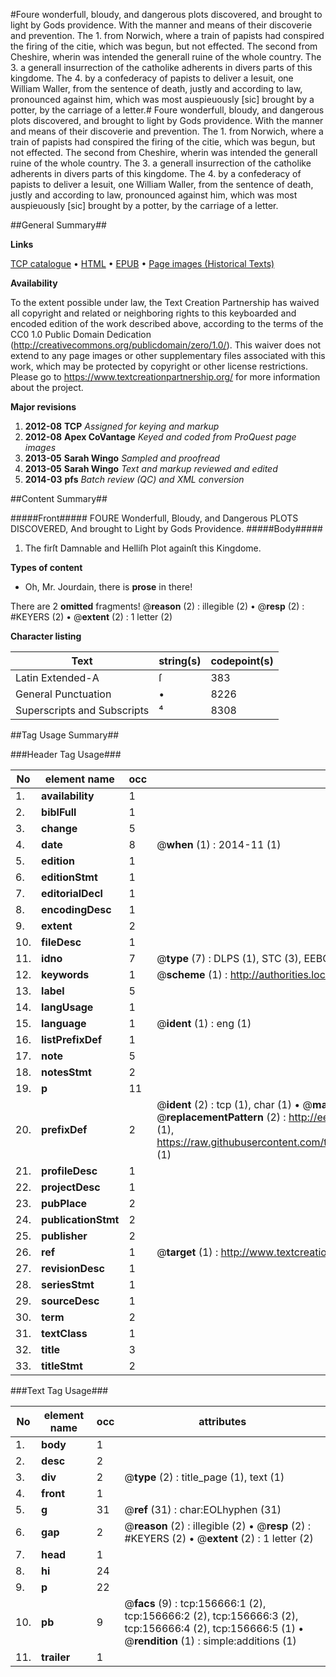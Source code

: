 #Foure wonderfull, bloudy, and dangerous plots discovered, and brought to light by Gods providence. With the manner and means of their discoverie and prevention. The 1. from Norwich, where a train of papists had conspired the firing of the citie, which was begun, but not effected. The second from Cheshire, wherin was intended the generall ruine of the whole country. The 3. a generall insurrection of the catholike adherents in divers parts of this kingdome. The 4. by a confederacy of papists to deliver a Iesuit, one William Waller, from the sentence of death, justly and according to law, pronounced against him, which was most auspieuously [sic] brought by a potter, by the carriage of a letter.#
Foure wonderfull, bloudy, and dangerous plots discovered, and brought to light by Gods providence. With the manner and means of their discoverie and prevention. The 1. from Norwich, where a train of papists had conspired the firing of the citie, which was begun, but not effected. The second from Cheshire, wherin was intended the generall ruine of the whole country. The 3. a generall insurrection of the catholike adherents in divers parts of this kingdome. The 4. by a confederacy of papists to deliver a Iesuit, one William Waller, from the sentence of death, justly and according to law, pronounced against him, which was most auspieuously [sic] brought by a potter, by the carriage of a letter.

##General Summary##

**Links**

[TCP catalogue](http://www.ota.ox.ac.uk/tcp/)  • 
[HTML](http://tei.it.ox.ac.uk/tcp/Texts-HTML/free/A84/A84754.html)  • 
[EPUB](http://tei.it.ox.ac.uk/tcp/Texts-EPUB/free/A84/A84754.epub) • 
[Page images (Historical Texts)](https://historicaltexts.jisc.ac.uk/eebo-99871787e)

**Availability**

To the extent possible under law, the Text Creation Partnership has waived all copyright and related or neighboring rights to this keyboarded and encoded edition of the work described above, according to the terms of the CC0 1.0 Public Domain Dedication (http://creativecommons.org/publicdomain/zero/1.0/). This waiver does not extend to any page images or other supplementary files associated with this work, which may be protected by copyright or other license restrictions. Please go to https://www.textcreationpartnership.org/ for more information about the project.

**Major revisions**

1. __2012-08__ __TCP__ *Assigned for keying and markup*
1. __2012-08__ __Apex CoVantage__ *Keyed and coded from ProQuest page images*
1. __2013-05__ __Sarah Wingo__ *Sampled and proofread*
1. __2013-05__ __Sarah Wingo__ *Text and markup reviewed and edited*
1. __2014-03__ __pfs__ *Batch review (QC) and XML conversion*

##Content Summary##

#####Front#####
 FOURE Wonderfull, Bloudy, and Dangerous PLOTS DISCOVERED, And brought to Light by Gods Providence. 
#####Body#####

1. The firſt Damnable and Helliſh Plot againſt this Kingdome.

**Types of content**

  * Oh, Mr. Jourdain, there is **prose** in there!

There are 2 **omitted** fragments! 
 @__reason__ (2) : illegible (2)  •  @__resp__ (2) : #KEYERS (2)  •  @__extent__ (2) : 1 letter (2)

**Character listing**


|Text|string(s)|codepoint(s)|
|---|---|---|
|Latin Extended-A|ſ|383|
|General Punctuation|•|8226|
|Superscripts             and Subscripts|⁴|8308|

##Tag Usage Summary##

###Header Tag Usage###

|No|element name|occ|attributes|
|---|---|---|---|
|1.|__availability__|1||
|2.|__biblFull__|1||
|3.|__change__|5||
|4.|__date__|8| @__when__ (1) : 2014-11 (1)|
|5.|__edition__|1||
|6.|__editionStmt__|1||
|7.|__editorialDecl__|1||
|8.|__encodingDesc__|1||
|9.|__extent__|2||
|10.|__fileDesc__|1||
|11.|__idno__|7| @__type__ (7) : DLPS (1), STC (3), EEBO-CITATION (1), PROQUEST (1), VID (1)|
|12.|__keywords__|1| @__scheme__ (1) : http://authorities.loc.gov/ (1)|
|13.|__label__|5||
|14.|__langUsage__|1||
|15.|__language__|1| @__ident__ (1) : eng (1)|
|16.|__listPrefixDef__|1||
|17.|__note__|5||
|18.|__notesStmt__|2||
|19.|__p__|11||
|20.|__prefixDef__|2| @__ident__ (2) : tcp (1), char (1)  •  @__matchPattern__ (2) : ([0-9\-]+):([0-9IVX]+) (1), (.+) (1)  •  @__replacementPattern__ (2) : http://eebo.chadwyck.com/downloadtiff?vid=$1&page=$2 (1), https://raw.githubusercontent.com/textcreationpartnership/Texts/master/tcpchars.xml#$1 (1)|
|21.|__profileDesc__|1||
|22.|__projectDesc__|1||
|23.|__pubPlace__|2||
|24.|__publicationStmt__|2||
|25.|__publisher__|2||
|26.|__ref__|1| @__target__ (1) : http://www.textcreationpartnership.org/docs/. (1)|
|27.|__revisionDesc__|1||
|28.|__seriesStmt__|1||
|29.|__sourceDesc__|1||
|30.|__term__|2||
|31.|__textClass__|1||
|32.|__title__|3||
|33.|__titleStmt__|2||


###Text Tag Usage###

|No|element name|occ|attributes|
|---|---|---|---|
|1.|__body__|1||
|2.|__desc__|2||
|3.|__div__|2| @__type__ (2) : title_page (1), text (1)|
|4.|__front__|1||
|5.|__g__|31| @__ref__ (31) : char:EOLhyphen (31)|
|6.|__gap__|2| @__reason__ (2) : illegible (2)  •  @__resp__ (2) : #KEYERS (2)  •  @__extent__ (2) : 1 letter (2)|
|7.|__head__|1||
|8.|__hi__|24||
|9.|__p__|22||
|10.|__pb__|9| @__facs__ (9) : tcp:156666:1 (2), tcp:156666:2 (2), tcp:156666:3 (2), tcp:156666:4 (2), tcp:156666:5 (1)  •  @__rendition__ (1) : simple:additions (1)|
|11.|__trailer__|1||
